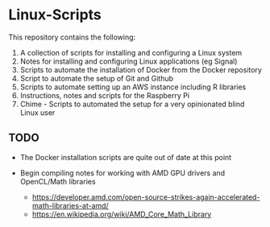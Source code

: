 # Linux-Scripts

This repository contains the following:

1. A collection of scripts for installing and configuring a Linux system
2. Notes for installing and configuring Linux applications (eg Signal)
3. Scripts to automate the installation of Docker from the Docker repository
4. Script to automate the setup of Git and Github
5. Scripts to automate setting up an AWS instance including R libraries
6. Instructions, notes and scripts for the Raspberry Pi
7. Chime - Scripts to automated the setup for a very opinionated blind Linux user


## TODO

+ The Docker installation scripts are quite out of date at this point

+ Begin compiling notes for working with AMD GPU drivers and OpenCL/Math libraries
  + https://developer.amd.com/open-source-strikes-again-accelerated-math-libraries-at-amd/
  + https://en.wikipedia.org/wiki/AMD_Core_Math_Library
